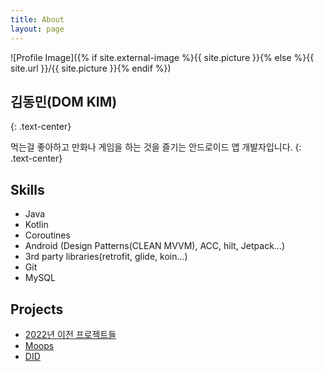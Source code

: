```yaml
---
title: About
layout: page
---
```

![Profile Image]({% if site.external-image %}{{ site.picture }}{% else %}{{ site.url }}/{{ site.picture }}{% endif %})

## **김동민**(DOM KIM)
{: .text-center}

먹는걸 좋아하고 만화나 게임을 하는 것을 즐기는 안드로이드 앱 개발자입니다.
{: .text-center}

<h2>Skills</h2>

<ul class="skill-list">
	<li>Java</li>
	<li>Kotlin</li>
	<li>Coroutines</li>
	<li>Android (Design Patterns(CLEAN MVVM), ACC, hilt, Jetpack...)</li>
	<li>3rd party libraries(retrofit, glide, koin...)</li>
	<li>Git</li>
	<li>MySQL</li>
</ul>

<h2>Projects</h2>

<ul>
	<li><a href="https://dom88dev.github.io//legacies/">2022년 이전 프로젝트들</a></li>
	<li><a href="https://dom88dev.github.io//moops/">Moops</a></li>
	<li><a href="https://dom88dev.github.io//did/">DID</a></li>
</ul>
